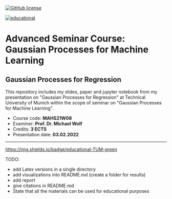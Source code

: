 <a href="https://github.com/davitpapikyan/Gaussian-Processes-for-Machine-Learning/blob/main/LICENSE"><img alt="GitHub license" src="https://img.shields.io/github/license/davitpapikyan/Gaussian-Processes-for-Machine-Learning"></a> 

<a href="https://github.com/davitpapikyan/Gaussian-Processes-for-Machine-Learning/blob/main/LICENSE"><img alt="educational" src="https://img.shields.io/badge/educational-TUM-green"></a> 






# Advanced Seminar Course: Gaussian Processes for Machine Learning

## Gaussian Processes for Regression
This repository includes my slides, paper and jupyter notebook from my presentation on "Gaussian Processes for Regression" at Technical University of Munich within the scope of seminar on "Gaussian Processes for Machine Learning".
- Course code: **MAHS21W08**
- Examiner: **Prof. Dr. Michael Wolf**
- Credits: **3 ECTS**
- Presentation date: **03.02.2022**

---

https://img.shields.io/badge/educational-TUM-green





TODO:
- add Latex versions in a single directory
- add visualizations into README.md (create a folder for results)
- add report
- give citations in README.md
- State that all the materials can be used for educational purposes

